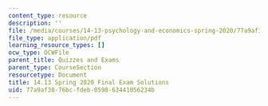 ```yaml
---
content_type: resource
description: ''
file: /media/courses/14-13-psychology-and-economics-spring-2020/77a9af3876bcfdeb059863441056234b_MIT14-13s20_final_sol.pdf
file_type: application/pdf
learning_resource_types: []
ocw_type: OCWFile
parent_title: Quizzes and Exams
parent_type: CourseSection
resourcetype: Document
title: 14.13 Spring 2020 Final Exam Solutions
uid: 77a9af38-76bc-fdeb-0598-63441056234b
---
```

